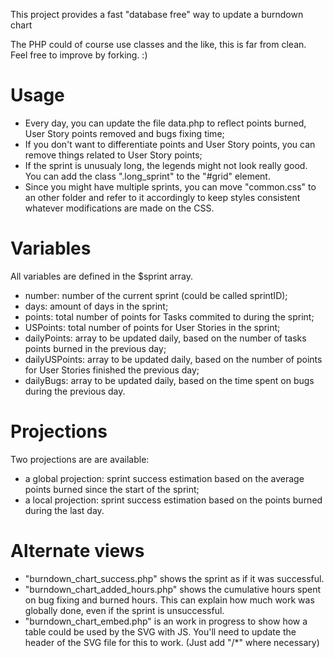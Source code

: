 This project provides a fast "database free" way to update a burndown chart

The PHP could of course use classes and the like, this is far from clean.
Feel free to improve by forking. :)


Usage
=====

* Every day, you can update the file data.php to reflect points burned, User Story points removed and bugs fixing time;
* If you don't want to differentiate points and User Story points, you can remove things related to User Story points;
* If the sprint is unusualy long, the legends might not look really good. You can add the class ".long_sprint" to the "#grid" element.
* Since you might have multiple sprints, you can move "common.css" to an other folder and refer to it accordingly to keep styles consistent whatever modifications are made on the CSS.



Variables
=========

All variables are defined in the $sprint array.
* number:         number of the current sprint (could be called sprintID);
* days:           amount of days in the sprint;
* points:         total number of points for Tasks commited to during the sprint;
* USPoints:       total number of points for User Stories in the sprint;
* dailyPoints:    array to be updated daily, based on the number of tasks points burned in the previous day;
* dailyUSPoints:  array to be updated daily, based on the number of points for User Stories finished the previous day;
* dailyBugs:      array to be updated daily, based on the time spent on bugs during the previous day.



Projections
===========

Two projections are are available:
* a global projection: sprint success estimation based on the average points burned since the start of the sprint;
* a local projection:  sprint success estimation based on the points burned during the last day.



Alternate views
===============

* "burndown_chart_success.php" shows the sprint as if it was successful.
* "burndown_chart_added_hours.php" shows the cumulative hours spent on bug fixing and burned hours. This can explain how much work was globally done, even if the sprint is unsuccessful.
* "burndown_chart_embed.php" is an work in progress to show how a table could be used by the SVG with JS. You'll need to update the header of the SVG file for this to work. (Just add "/*" where necessary)
